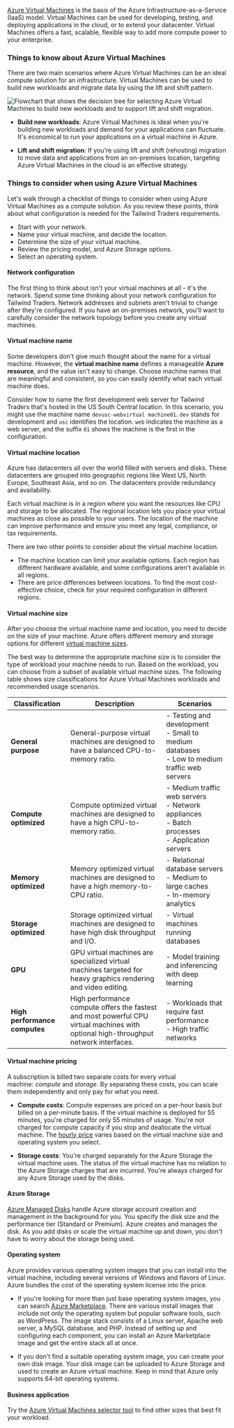 
[Azure Virtual Machines](https://learn.microsoft.com/en-us/azure/virtual-machines/) is the basis of the Azure Infrastructure-as-a-Service (IaaS) model. Virtual Machines can be used for developing, testing, and deploying applications in the cloud, or to extend your datacenter. Virtual Machines offers a fast, scalable, flexible way to add more compute power to your enterprise.

### Things to know about Azure Virtual Machines

There are two main scenarios where Azure Virtual Machines can be an ideal compute solution for an infrastructure. Virtual Machines can be used to build new workloads and migrate data by using the lift and shift pattern.

![Flowchart that shows the decision tree for selecting Azure Virtual Machines to build new workloads and to support lift and shift migration.](https://learn.microsoft.com/en-us/training/wwl-azure/design-compute-solution/media/select-virtual-machines.png)

- **Build new workloads**: Azure Virtual Machines is ideal when you're building new workloads and demand for your applications can fluctuate. It's economical to run your applications on a virtual machine in Azure.
    
- **Lift and shift migration**: If you're using lift and shift (rehosting) migration to move data and applications from an on-premises location, targeting Azure Virtual Machines in the cloud is an effective strategy.
    

### Things to consider when using Azure Virtual Machines

Let's walk through a checklist of things to consider when using Azure Virtual Machines as a compute solution. As you review these points, think about what configuration is needed for the Tailwind Traders requirements.

- Start with your network.
- Name your virtual machine, and decide the location.
- Determine the size of your virtual machine.
- Review the pricing model, and Azure Storage options.
- Select an operating system.

#### Network configuration

The first thing to think about isn't your virtual machines at all - it's the network. Spend some time thinking about your network configuration for Tailwind Traders. Network addresses and subnets aren't trivial to change after they're configured. If you have an on-premises network, you'll want to carefully consider the network topology before you create any virtual machines.

#### Virtual machine name

Some developers don't give much thought about the name for a virtual machine. However, the **virtual machine name** defines a manageable **Azure resource**, and the value isn't easy to change. Choose machine names that are meaningful and consistent, so you can easily identify what each virtual machine does.

Consider how to name the first development web server for Tailwind Traders that's hosted in the US South Central location. In this scenario, you might use the machine name `devusc-webvirtual machine01`. `dev` stands for development and `usc` identifies the location. `web` indicates the machine as a web server, and the suffix `01` shows the machine is the first in the configuration.

#### Virtual machine location

Azure has datacenters all over the world filled with servers and disks. These datacenters are grouped into geographic regions like West US, North Europe, Southeast Asia, and so on. The datacenters provide redundancy and availability.

Each virtual machine is in a region where you want the resources like CPU and storage to be allocated. The regional location lets you place your virtual machines as close as possible to your users. The location of the machine can improve performance and ensure you meet any legal, compliance, or tax requirements.

There are two other points to consider about the virtual machine location.

- The machine location can limit your available options. Each region has different hardware available, and some configurations aren't available in all regions.
- There are price differences between locations. To find the most cost-effective choice, check for your required configuration in different regions.

#### Virtual machine size

After you choose the virtual machine name and location, you need to decide on the size of your machine. Azure offers different memory and storage options for different [virtual machine sizes](https://learn.microsoft.com/en-us/azure/virtual-machines/sizes).

The best way to determine the appropriate machine size is to consider the type of workload your machine needs to run. Based on the workload, you can choose from a subset of available virtual machine sizes. The following table shows size classifications for Azure Virtual Machines workloads and recommended usage scenarios.

|**Classification**|**Description**|**Scenarios**|
|---|---|---|
|**General purpose**|General-purpose virtual machines are designed to have a balanced CPU-to-memory ratio.|- Testing and development  <br>- Small to medium databases  <br>- Low to medium traffic web servers|
|**Compute optimized**|Compute optimized virtual machines are designed to have a high CPU-to-memory ratio.|- Medium traffic web servers  <br>- Network appliances  <br>- Batch processes  <br>- Application servers|
|**Memory optimized**|Memory optimized virtual machines are designed to have a high memory-to-CPU ratio.|- Relational database servers  <br>- Medium to large caches  <br>- In-memory analytics|
|**Storage optimized**|Storage optimized virtual machines are designed to have high disk throughput and I/O.|- Virtual machines running databases|
|**GPU**|GPU virtual machines are specialized virtual machines targeted for heavy graphics rendering and video editing.|- Model training and inferencing with deep learning|
|**High performance computes**|High performance compute offers the fastest and most powerful CPU virtual machines with optional high-throughput network interfaces.|- Workloads that require fast performance  <br>- High traffic networks|

#### Virtual machine pricing

A subscription is billed two separate costs for every virtual machine: _compute_ and _storage_. By separating these costs, you can scale them independently and only pay for what you need.

- **Compute costs**: Compute expenses are priced on a per-hour basis but billed on a per-minute basis. If the virtual machine is deployed for 55 minutes, you're charged for only 55 minutes of usage. You're not charged for compute capacity if you stop and deallocate the virtual machine. The [hourly price](https://azure.microsoft.com/pricing/details/virtual-machines/linux/) varies based on the virtual machine size and operating system you select.
    
- **Storage costs**: You're charged separately for the Azure Storage the virtual machine uses. The status of the virtual machine has no relation to the Azure Storage charges that are incurred. You're always charged for any Azure Storage used by the disks.
    

#### Azure Storage

[Azure Managed Disks](https://learn.microsoft.com/en-us/azure/virtual-machines/managed-disks-overview) handle Azure storage account creation and management in the background for you. You specify the disk size and the performance tier (Standard or Premium). Azure creates and manages the disk. As you add disks or scale the virtual machine up and down, you don't have to worry about the storage being used.

#### Operating system

Azure provides various operating system images that you can install into the virtual machine, including several versions of Windows and flavors of Linux. Azure bundles the cost of the operating system license into the price.

- If you're looking for more than just base operating system images, you can search [Azure Marketplace](https://azuremarketplace.microsoft.com/marketplace/apps/category/compute). There are various install images that include not only the operating system but popular software tools, such as WordPress. The image stack consists of a Linux server, Apache web server, a MySQL database, and PHP. Instead of setting up and configuring each component, you can install an Azure Marketplace image and get the entire stack all at once.
    
- If you don't find a suitable operating system image, you can create your own disk image. Your disk image can be uploaded to Azure Storage and used to create an Azure virtual machine. Keep in mind that Azure only supports 64-bit operating systems.
    

#### Business application

Try the [Azure Virtual Machines selector tool](https://azure.microsoft.com/pricing/vm-selector/) to find other sizes that best fit your workload.